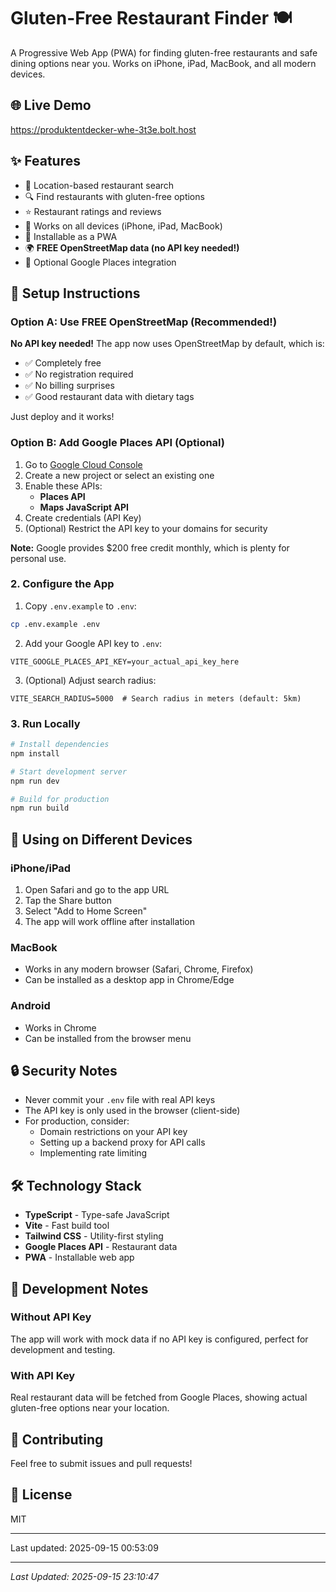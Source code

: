 # Gluten-Free Restaurant Finder 🍽️

A Progressive Web App (PWA) for finding gluten-free restaurants and safe dining options near you. Works on iPhone, iPad, MacBook, and all modern devices.

## 🌐 Live Demo
<https://produktentdecker-whe-3t3e.bolt.host>

## ✨ Features
- 📍 Location-based restaurant search
- 🔍 Find restaurants with gluten-free options
- ⭐ Restaurant ratings and reviews
- 📱 Works on all devices (iPhone, iPad, MacBook)
- 💾 Installable as a PWA
- 🌍 **FREE OpenStreetMap data (no API key needed!)**
- 🔄 Optional Google Places integration

## 🚀 Setup Instructions

### Option A: Use FREE OpenStreetMap (Recommended!)
**No API key needed!** The app now uses OpenStreetMap by default, which is:
- ✅ Completely free
- ✅ No registration required
- ✅ No billing surprises
- ✅ Good restaurant data with dietary tags

Just deploy and it works!

### Option B: Add Google Places API (Optional)

1. Go to [Google Cloud Console](<https://console.cloud.google.com/>)
2. Create a new project or select an existing one
3. Enable these APIs:
   - **Places API**
   - **Maps JavaScript API**
4. Create credentials (API Key)
5. (Optional) Restrict the API key to your domains for security

**Note:** Google provides $200 free credit monthly, which is plenty for personal use.

### 2. Configure the App

1. Copy `.env.example` to `.env`:
```bash
cp .env.example .env
```

2. Add your Google API key to `.env`:
```
VITE_GOOGLE_PLACES_API_KEY=your_actual_api_key_here
```

3. (Optional) Adjust search radius:
```
VITE_SEARCH_RADIUS=5000  # Search radius in meters (default: 5km)
```

### 3. Run Locally

```bash
# Install dependencies
npm install

# Start development server
npm run dev

# Build for production
npm run build
```

## 📱 Using on Different Devices

### iPhone/iPad
1. Open Safari and go to the app URL
2. Tap the Share button
3. Select "Add to Home Screen"
4. The app will work offline after installation

### MacBook
- Works in any modern browser (Safari, Chrome, Firefox)
- Can be installed as a desktop app in Chrome/Edge

### Android
- Works in Chrome
- Can be installed from the browser menu

## 🔒 Security Notes

- Never commit your `.env` file with real API keys
- The API key is only used in the browser (client-side)
- For production, consider:
  - Domain restrictions on your API key
  - Setting up a backend proxy for API calls
  - Implementing rate limiting

## 🛠️ Technology Stack

- **TypeScript** - Type-safe JavaScript
- **Vite** - Fast build tool
- **Tailwind CSS** - Utility-first styling
- **Google Places API** - Restaurant data
- **PWA** - Installable web app

## 📝 Development Notes

### Without API Key
The app will work with mock data if no API key is configured, perfect for development and testing.

### With API Key
Real restaurant data will be fetched from Google Places, showing actual gluten-free options near your location.

## 🤝 Contributing

Feel free to submit issues and pull requests!

## 📄 License

MIT

---
Last updated: 2025-09-15 00:53:09

---
*Last Updated: 2025-09-15 23:10:47*
